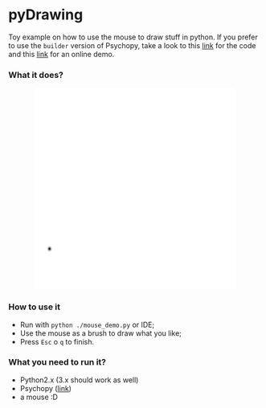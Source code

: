 # pyDrawing

Toy example on how to use the mouse to draw stuff in python.
If you prefer to use the `builder` version of Psychopy, take a look to this [link](https://gitlab.pavlovia.org/rockNroll/demo_drawing) for the code and this [link](https://pavlovia.org/run/rockNroll/demo_drawing/html/) for an online demo.

### What it does? 

<p align="center">

<kbd>
<img src="https://github.com/rockNroll87q/pyDrawing/blob/master/drawing_demo_2.gif" width="400" height="400" />  
</kbd>

</p>

### How to use it

* Run with `python ./mouse_demo.py` or IDE;
* Use the mouse as a brush to draw what you like;
* Press `Esc` o `q` to finish.


### What you need to run it?

* Python2.x (3.x should work as well) 
* Psychopy ([link](http://www.psychopy.org/))
* a mouse :D
